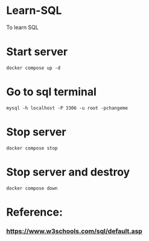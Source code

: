 # Learn-SQL
To learn SQL
# Start server
`docker compose up -d`
# Go to sql terminal
`mysql -h localhost -P 3306 -u root -pchangeme`

# Stop server
`docker compose stop`
# Stop server and destroy
`docker compose down`

# Reference:
### https://www.w3schools.com/sql/default.asp
